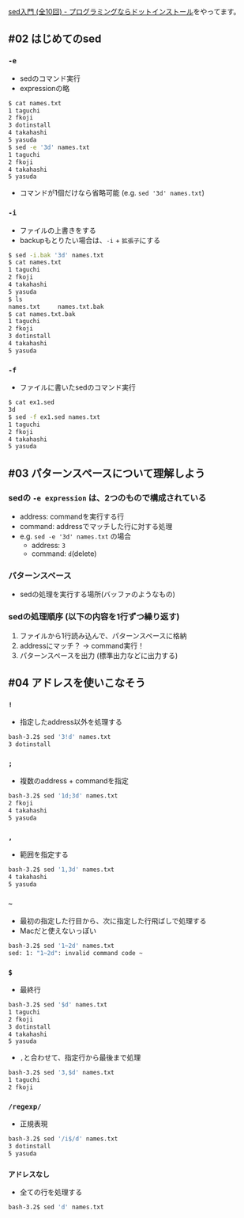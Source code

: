 [sed入門 (全10回) - プログラミングならドットインストール](https://dotinstall.com/lessons/basic_sed)をやってます。

## #02 はじめてのsed

### `-e` 
* sedのコマンド実行
* expressionの略

```sh
$ cat names.txt
1 taguchi
2 fkoji
3 dotinstall
4 takahashi
5 yasuda
$ sed -e '3d' names.txt
1 taguchi
2 fkoji
4 takahashi
5 yasuda
```

* コマンドが1個だけなら省略可能 (e.g. `sed '3d' names.txt`)

### `-i` 
* ファイルの上書きをする
* backupもとりたい場合は、`-i` + `拡張子`にする

```sh
$ sed -i.bak '3d' names.txt
$ cat names.txt
1 taguchi
2 fkoji
4 takahashi
5 yasuda
$ ls
names.txt     names.txt.bak
$ cat names.txt.bak
1 taguchi
2 fkoji
3 dotinstall
4 takahashi
5 yasuda
```

### `-f`
* ファイルに書いたsedのコマンド実行

```sh
$ cat ex1.sed
3d
$ sed -f ex1.sed names.txt
1 taguchi
2 fkoji
4 takahashi
5 yasuda
```

## #03 パターンスペースについて理解しよう

### sedの `-e expression` は、2つのもので構成されている
* address: commandを実行する行
* command: addressでマッチした行に対する処理
* e.g. `sed -e '3d' names.txt` の場合
  * address: `3`
  * command: `d`(delete)

### パターンスペース
* sedの処理を実行する場所(バッファのようなもの)

### sedの処理順序 (以下の内容を1行ずつ繰り返す)
1. ファイルから1行読み込んで、パターンスペースに格納
2. addressにマッチ？ -> command実行！
3. パターンスペースを出力 (標準出力などに出力する)


## #04 アドレスを使いこなそう

### `!`
* 指定したaddress以外を処理する

```sh
bash-3.2$ sed '3!d' names.txt
3 dotinstall
```

### `;`
* 複数のaddress + commandを指定

```sh
bash-3.2$ sed '1d;3d' names.txt
2 fkoji
4 takahashi
5 yasuda

```

### `,`
* 範囲を指定する

```sh
bash-3.2$ sed '1,3d' names.txt
4 takahashi
5 yasuda

```

### `~`
* 最初の指定した行目から、次に指定した行飛ばしで処理する 
* Macだと使えないっぽい

```sh
bash-3.2$ sed '1~2d' names.txt
sed: 1: "1~2d": invalid command code ~
```


### `$`
* 最終行

```sh
bash-3.2$ sed '$d' names.txt
1 taguchi
2 fkoji
3 dotinstall
4 takahashi
5 yasuda
```

* `,`と合わせて、指定行から最後まで処理

```sh
bash-3.2$ sed '3,$d' names.txt
1 taguchi
2 fkoji
```

### `/regexp/`
* 正規表現

```sh
bash-3.2$ sed '/i$/d' names.txt
3 dotinstall
5 yasuda

```

### `アドレスなし`
* 全ての行を処理する

```sh
bash-3.2$ sed 'd' names.txt
```





